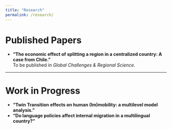 ```yaml
---
title: "Research"
permalink: /research/
---
```


# Published Papers

- **“The economic effect of splitting a region in a centralized country: A case from Chile.”**  
  To be published in _Global Challenges & Regional Science_.

---

# Work in Progress

- **“Twin Transition effects on human (Im)mobility: a multilevel model analysis.”**  
- **“Do language policies affect internal migration in a multilingual country?”**  
